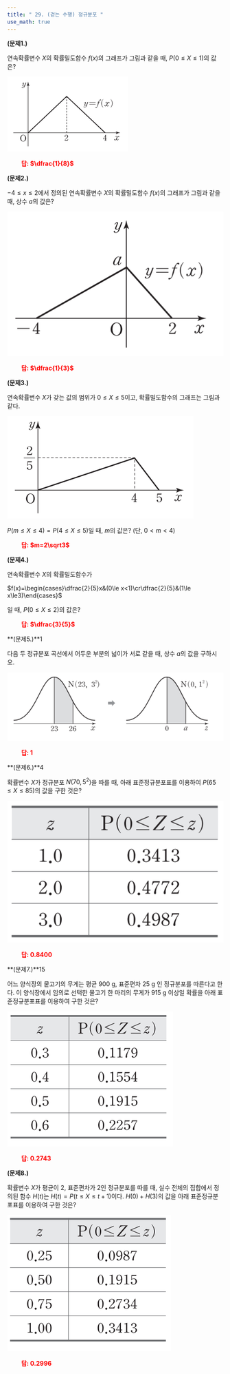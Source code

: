 ```yaml
---
title: " 29. (걷는 수행) 정규분포 "
use_math: true
---
```


**(문제1.)**

연속확률변수 $X$의 확률밀도함수 $f(x)$의 그래프가 그림과 같을 때, $P(0\le X\le 1)$의 값은?

<img src="/assets/Pasted image 20240529124213.png"/>

 **<span style="color: red;">$\qquad$답: $\dfrac{1}{8}$</span>** 


**(문제2.)**

$-4\le x\le 2$에서 정의된 연속확률변수 $X$의 확률밀도함수 $f(x)$의 그래프가 그림과 같을 때, 상수 $a$의 값은? 

<img src="/assets/Pasted image 20240529124323.png"/>

 **<span style="color: red;">$\qquad$답: $\dfrac{1}{3}$</span>** 

**(문제3.)**

연속확률변수 $X$가 갖는 값의 범위가 $0\le X\le 5$이고, 확률밀도함수의 그래프는 그림과 같다.

<img src="/assets/Pasted image 20240529124449.png"/>

$P(m\le X\le 4)=P(4\le X\le5)$일 때, $m$의 값은? (단, $0<m<4$)

 **<span style="color: red;">$\qquad$답: $m=2\sqrt3$</span>** 



**(문제4.)**

연속확률변수 $X$의 확률밀도함수가

$f(x)=\begin{cases}\dfrac{2}{5}x&(0\le x<1)\cr\dfrac{2}{5}&(1\le x\le3)\end{cases}$

일 때, $P(0\le X\le 2)$의 값은?

 **<span style="color: red;">$\qquad$답: $\dfrac{3}{5}$</span>** 


**(문제5.)**1

다음 두 정규분포 곡선에서 어두운 부분의 넓이가 서로 같을 때, 상수 $a$의 값을 구하시오.

<img src="/assets/Pasted image 20240529125046.png"/>

 **<span style="color: red;">$\qquad$답: $1$</span>** 


**(문제6.)**4

확률변수 $X$가 정규분포 $N(70, 5^2)$을 따를 때, 아래 표준정규분포표를 이용하여 $P(65\le X\le 85)$의 값을 구한 것은?

<img src="/assets/Pasted image 20240529125205.png"/>

 **<span style="color: red;">$\qquad$답: $0.8400$</span>** 


**(문제7.)**15

어느 양식장의 뭍고기의 무게는 평균 900 g, 표준편차 25 g 인 정규분포를 따른다고 한다. 이 양식장에서 임의로 선택한 물고기 한 마리의 무게가 915 g 이상일 확률을 아래 표준정규분포표를 이용하여 구한 것은?

<img src="/assets/Pasted image 20240529125356.png"/>

 **<span style="color: red;">$\qquad$답: $0.2743$</span>** 


**(문제8.)**

확률변수 $X$가 평균이 2, 표준편차가 2인 정규분포를 따를 때, 실수 전체의 집합에서 정의된 함수 $H(t)$는 $H(t)=P(t\le X\le t+1)$이다. $H(0)+H(3)$의 값을 아래 표준정규분포표를 이용하여 구한 것은?

<img src="/assets/Pasted image 20240529125515.png"/>

 **<span style="color: red;">$\qquad$답: $0.2996$</span>** 


